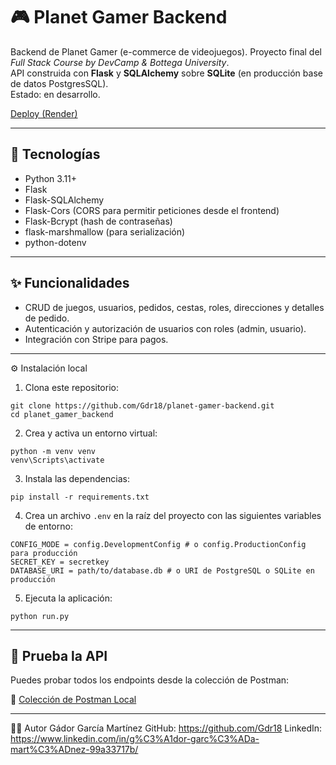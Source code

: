 # 🎮 Planet Gamer Backend

Backend de Planet Gamer (e\-commerce de videojuegos). Proyecto final del *Full Stack Course by DevCamp \& Bottega University*.  
API construida con **Flask** y **SQLAlchemy** sobre **SQLite** (en producción base de datos PostgresSQL).  
Estado: en desarrollo.

<a href="https://planet-gamer-backend.onrender.com/">Deploy (Render)</a>

---

## 🚀 Tecnologías

- Python 3.11+
- Flask
- Flask-SQLAlchemy
- Flask-Cors (CORS para permitir peticiones desde el frontend)
- Flask-Bcrypt (hash de contraseñas)
- flask-marshmallow (para serialización)
- python-dotenv

---

## ✨ Funcionalidades

- CRUD de juegos, usuarios, pedidos, cestas, roles, direcciones y detalles de pedido.
- Autenticación y autorización de usuarios con roles (admin, usuario).
- Integración con Stripe para pagos.

---

⚙️ Instalación local
1. Clona este repositorio:

```
git clone https://github.com/Gdr18/planet-gamer-backend.git
cd planet_gamer_backend
```

2. Crea y activa un entorno virtual:

```
python -m venv venv
venv\Scripts\activate
```

3. Instala las dependencias:

```
pip install -r requirements.txt
```

4. Crea un archivo `.env` en la raíz del proyecto con las siguientes variables de entorno:

```
CONFIG_MODE = config.DevelopmentConfig # o config.ProductionConfig para producción
SECRET_KEY = secretkey
DATABASE_URI = path/to/database.db # o URI de PostgreSQL o SQLite en producción
```

5. Ejecuta la aplicación:

```
python run.py
```

---

## 📓 Prueba la API

Puedes probar todos los endpoints desde la colección de Postman:

🔗 [Colección de Postman Local](https://www.postman.com/maintenance-participant-28116252/workspace/gdor-comparte/collection/26739293-12e6659d-c495-4dfa-86d0-eda808b8d03c?action=share&creator=26739293)
___

👩‍💻 Autor
Gádor García Martínez
GitHub: https://github.com/Gdr18
LinkedIn: https://www.linkedin.com/in/g%C3%A1dor-garc%C3%ADa-mart%C3%ADnez-99a33717b/
